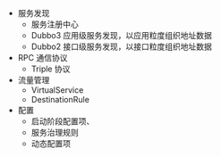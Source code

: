 - 服务发现
    - 服务注册中心
    - Dubbo3 应用级服务发现，以应用粒度组织地址数据
    - Dubbo2 接口级服务发现，以接口粒度组织地址数据
- RPC 通信协议
    - Triple 协议
- 流量管理 
    - VirtualService
    - DestinationRule
- 配置
    - 启动阶段配置项、
    - 服务治理规则
    - 动态配置项